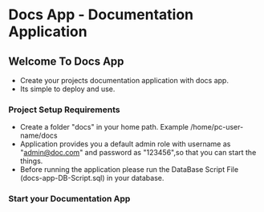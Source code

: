 # Docs App - Documentation Application

## Welcome To Docs App
* Create your projects documentation application with docs app.
* Its simple to deploy and use.

### Project Setup Requirements
* Create a folder "docs" in your home path. Example /home/pc-user-name/docs
* Application provides you a default admin role with username as "admin@doc.com" and password as "123456",so that you can start the things.
* Before running the application please run the DataBase Script File (docs-app-DB-Script.sql) in your database.

### Start your Documentation App